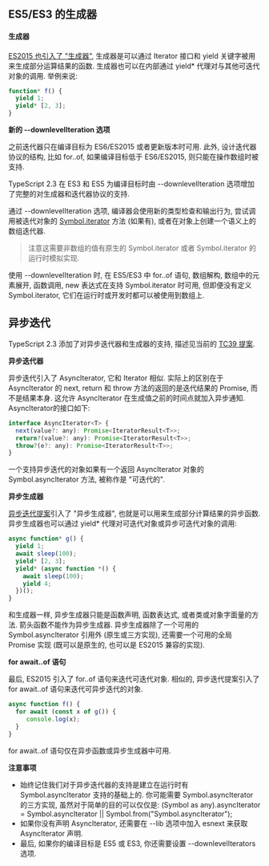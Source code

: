 ## ES5/ES3 的生成器

#### **生成器**

[ES2015 也引入了 "生成器"](https://link.zhihu.com/?target=http%3A//www.ecma-international.org/ecma-262/6.0/%23sec-generatorfunction-objects), 生成器是可以通过 Iterator 接口和 yield 关键字被用来生成部分运算结果的函数. 生成器也可以在内部通过 yield* 代理对与其他可迭代对象的调用. 举例来说:

```js
function* f() {
  yield 1;
  yield* [2, 3];
}
```

**新的 --downlevelIteration 选项**

之前迭代器只在编译目标为 ES6/ES2015 或者更新版本时可用. 此外, 设计迭代器协议的结构, 比如 for..of, 如果编译目标低于 ES6/ES2015, 则只能在操作数组时被支持.

TypeScript 2.3 在 ES3 和 ES5 为编译目标时由 --downlevelIteration 选项增加了完整的对生成器和迭代器协议的支持.

通过 --downlevelIteration 选项, 编译器会使用新的类型检查和输出行为, 尝试调用被迭代对象的 [Symbol.iterator]() 方法 (如果有), 或者在对象上创建一个语义上的数组迭代器.

> 注意这需要非数组的值有原生的 Symbol.iterator 或者 Symbol.iterator 的运行时模拟实现.

使用 --downlevelIteration 时, 在 ES5/ES3 中 for..of 语句, 数组解构, 数组中的元素展开, 函数调用, new 表达式在支持 Symbol.iterator 时可用, 但即便没有定义 Symbol.iterator, 它们在运行时或开发时都可以被使用到数组上.

## 异步迭代

TypeScript 2.3 添加了对异步迭代器和生成器的支持, 描述见当前的 [TC39 提案](https://link.zhihu.com/?target=https%3A//github.com/tc39/proposal-async-iteration).

**异步迭代器**

异步迭代引入了 AsyncIterator, 它和 Iterator 相似. 实际上的区别在于 AsyncIterator 的 next, return 和 throw 方法的返回的是迭代结果的 Promise, 而不是结果本身. 这允许 AsyncIterator 在生成值之前的时间点就加入异步通知. AsyncIterator的接口如下:

```js
interface AsyncIterator<T> {
  next(value?: any): Promise<IteratorResult<T>>;
  return?(value?: any): Promise<IteratorResult<T>>;
  throw?(e?: any): Promise<IteratorResult<T>>;
}
```

一个支持异步迭代的对象如果有一个返回 AsyncIterator 对象的 Symbol.asyncIterator 方法, 被称作是 "可迭代的".

**异步生成器**

[异步迭代提案](https://link.zhihu.com/?target=https%3A//github.com/tc39/proposal-async-iteration)引入了 "异步生成器", 也就是可以用来生成部分计算结果的异步函数. 异步生成器也可以通过 yield* 代理对可迭代对象或异步可迭代对象的调用:

```js
async function* g() {
  yield 1;
  await sleep(100);
  yield* [2, 3];
  yield* (async function *() {
    await sleep(100);
    yield 4;
  })();
}
```

和生成器一样, 异步生成器只能是函数声明, 函数表达式, 或者类或对象字面量的方法. 箭头函数不能作为异步生成器. 异步生成器除了一个可用的 Symbol.asyncIterator 引用外 (原生或三方实现), 还需要一个可用的全局 Promise 实现 (既可以是原生的, 也可以是 ES2015 兼容的实现).

**for await..of 语句**

最后, ES2015 引入了 for..of 语句来迭代可迭代对象. 相似的, 异步迭代提案引入了 for await..of 语句来迭代可异步迭代的对象.

```js
async function f() {
  for await (const x of g()) {
     console.log(x);
  }
}
```

for await..of 语句仅在异步函数或异步生成器中可用.

**注意事项**

- 始终记住我们对于异步迭代器的支持是建立在运行时有 Symbol.asyncIterator 支持的基础上的. 你可能需要 Symbol.asyncIterator 的三方实现, 虽然对于简单的目的可以仅仅是: (Symbol as any).asyncIterator = Symbol.asyncIterator || Symbol.from("Symbol.asyncIterator");
- 如果你没有声明 AsyncIterator, 还需要在 --lib 选项中加入 esnext 来获取 AsyncIterator 声明.
- 最后, 如果你的编译目标是 ES5 或 ES3, 你还需要设置 --downlevelIterators 选项.